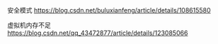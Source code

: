 








安全模式
https://blog.csdn.net/buluxianfeng/article/details/108615580

虚拟机内存不足
https://blog.csdn.net/qq_43472877/article/details/123085066
